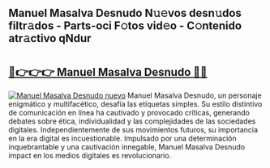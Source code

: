 ## Manuel Masalva Desnudo N𝚞𝚎vos desn𝚞dos filtr𝚊dos - Parts-oci F𝚘tos vid𝚎o - C𝚘ntenido atr𝚊ctivo qNdur

# <h2><a href="http://mb7rkks.tromn.icu/?c=Manuel+Masalva+Desnudo">🔗👉👉👉 Manuel Masalva Desnudo 🔗🔗</a></h2>

[![Manuel Masalva Desnudo nuevo](https://i.imgur.com/pEAQMta.gif)](http://mb7rkks.tromn.icu/?c=Manuel+Masalva+Desnudo)
Manuel Masalva Desnudo, un personaje enigmático y multifacético, desafía las etiquetas simples. Su estilo distintivo de comunicación en línea ha cautivado y provocado críticas, generando debates sobre ética, individualidad y las complejidades de las sociedades digitales. Independientemente de sus movimientos futuros, su importancia en la era digital es incuestionable. Impulsado por una determinación inquebrantable y una cautivación innegable, Manuel Masalva Desnudo impact en los medios digitales es revolucionario.
